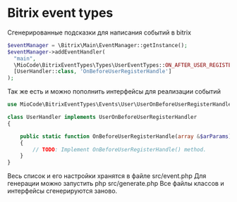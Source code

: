 # Bitrix event types

Сгенерированные подсказки для написания событий в bitrix


```php
$eventManager = \Bitrix\Main\EventManager::getInstance();
$eventManager->addEventHandler(
  "main",
  \MioCode\BitrixEventTypes\Types\UserEventTypes::ON_AFTER_USER_REGISTER,
  [UserHandler::class, 'OnBeforeUserRegisterHandle']
);
```

Так же есть и можно пополнить интерфейсы для реализации событий

```php
use MioCode\BitrixEventTypes\Events\User\UserOnBeforeUserRegisterHandler;

class UserHandler implements UserOnBeforeUserRegisterHandler
{

    public static function OnBeforeUserRegisterHandle(array &$arParams)
    {
        // TODO: Implement OnBeforeUserRegisterHandle() method.
    }
}
```

Весь список и его настройки хранятся в файле src/event.php
Для генерации можно запустить php src/generate.php
Все файлы классов и интерфейсы сгенерируются заново.
